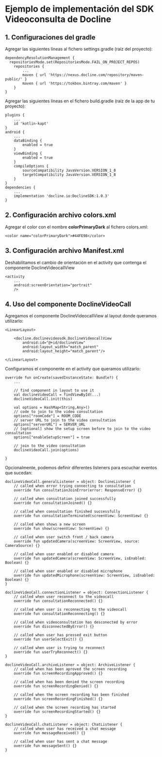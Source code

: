 # Ejemplo de implementación del SDK Videoconsulta de Docline

## 1. Configuraciones del gradle
Agregar las siguientes líneas al fichero settings.gradle (raíz del proyecto):
```
dependencyResolutionManagement {
  repositoriesMode.set(RepositoriesMode.FAIL_ON_PROJECT_REPOS)
    repositories {
        ...
        maven { url 'https://nexus.docline.com/repository/maven-public/' }
        maven { url 'https://tokbox.bintray.com/maven' }
    }
}
```

Agregar las siguientes líneas en el fichero build.gradle (raíz de la app de tu proyecto):
```
plugins {
    ...
    id 'kotlin-kapt'
}
android {
    ...
    dataBinding {
        enabled = true
    }
    viewBinding {
        enabled = true
    }
    compileOptions {
        sourceCompatibility JavaVersion.VERSION_1_8
        targetCompatibility JavaVersion.VERSION_1_8
    }
}
dependencies {
    ...
    implementation 'docline.io:DoclineSDK:1.0.3'
}
```

## 2. Configuración archivo colors.xml
Agregar el color con el nombre **colorPrimaryDark** al fichero colors.xml:
```
<color name="colorPrimaryDark">#44FE98</color>
```

## 3. Configuración archivo Manifest.xml
Deshabilitamos el cambio de orientación en el activity que contenga el componente DoclineVideocallView
```
<activity 
    ...
    android:screenOrientation="portrait"
    />
```

## 4.  Uso del componente DoclineVideoCall 
Agregamos el componente DoclineVideocallView al layout donde queramos utilizarlo:
```
<LinearLayout>

    <docline.doclinevideosdk.DoclineVideocallView
        android:id="@+id/doclineView"
        android:layout_width="match_parent"
        android:layout_height="match_parent"/>

</LinearLayout>
```

Configuramos el componente en el activity que queramos utilizarlo:
```
override fun onCreate(savedInstanceState: Bundle?) {
    ...

    // find component in layout to use it
    val doclineVideoCall = findViewById(...)
    doclineVideoCall.init(this)
    
    val options = HashMap<String,Any>()
    // code to join to the video consultation
    options["roomCode"] = ROOM_CODE
    // server URL to join to the video consultation
    options["serverURL"] = SERVER_URL
    // [optional] show the setup screen before to join to the video consultation
    options["enableSetupScreen"] = true

    // join to the video consultation
    doclineVideoCall.join(options)

}
```

Opcionalmente, podemos definir diferentes listeners para escuchar eventos que sucedan:

```
doclineVideoCall.generalListener = object: DoclineListener {
    // called when error trying connecting to consultation
    override fun consultationJoinError(error: ResponseError) {}

    // called when consultation joined successfully
    override fun consultationJoined() {}

    // called when consultation finished successfully
    override fun consultationTerminated(screenView: ScreenView) {}

    // called when shows a new screen
    override fun show(screenView: ScreenView) {}

    // called when user switch front / back camera
    override fun updatedCamera(screenView: ScreenView, source: CameraSource) {}

    // called when user enabled or disabled camera
    override fun updatedCamera(screenView: ScreenView, isEnabled: Boolean) {}

    // called when user enabled or disabled microphone
    override fun updatedMicrophone(screenView: ScreenView, isEnabled: Boolean) {}
}

doclineVideoCall.connectionListener = object: ConnectionListener {
    // called when user reconnect to the videocall
    override fun consultationReconnected() {}

    // called when user is reconnecting to the videocall
    override fun consultationReconnecting() {}

    // called when videoconsultation has desconected by error
    override fun disconnectedByError() {}

    // called when user has pressed exit button
    override fun userSelectExit() {}

    // called when user is trying to reconnect
    override fun userTryReconnect() {}
}

doclineVideoCall.archiveListener = object: ArchiveListener {
    // called when has been aproved the screen recording
    override fun screenRecordingApproved() {}

    // called when has been denied the screen recording
    override fun screenRecordingDenied() {}

    // called when the screen recording has been finished
    override fun screenRecordingFinished() {}

    // called when the screen recording has started
    override fun screenRecordingStarted() {}
}

doclineVideoCall.chatListener = object: ChatListener {
    // called when user has received a chat message
    override fun messageReceived() {}

    // called when user has sent a chat message
    override fun messageSent() {}
}
```
